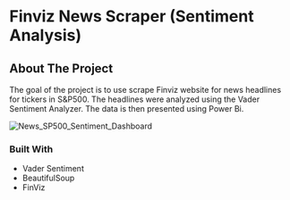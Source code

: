 # Finviz News Scraper (Sentiment Analysis)
 
<!-- ABOUT THE PROJECT -->
## About The Project
The goal of the project is to use scrape Finviz website for news headlines for tickers in S&P500. The headlines were analyzed using the Vader Sentiment Analyzer.
The data is then presented using Power Bi.

![News_SP500_Sentiment_Dashboard](~\News_SP500_Sentiment_Dashboard.jpg)


### Built With
* Vader Sentiment
* BeautifulSoup
* FinViz
